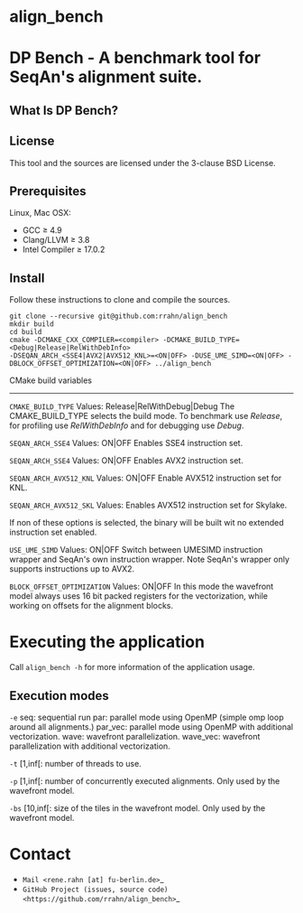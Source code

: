 # align_bench

DP Bench - A benchmark tool for SeqAn's alignment suite.
========================================================

What Is DP Bench?
-----------------


License
-------

This tool and the sources are licensed under the 3-clause BSD License.

Prerequisites
-------------

Linux, Mac OSX:
  * GCC ≥ 4.9
  * Clang/LLVM ≥ 3.8
  * Intel Compiler ≥ 17.0.2

Install
-------

Follow these instructions to clone and compile the sources.

```
git clone --recursive git@github.com:rrahn/align_bench
mkdir build
cd build
cmake -DCMAKE_CXX_COMPILER=<compiler> -DCMAKE_BUILD_TYPE=<Debug|Release|RelWithDebInfo>
-DSEQAN_ARCH_<SSE4|AVX2|AVX512_KNL>=<ON|OFF> -DUSE_UME_SIMD=<ON|OFF> -DBLOCK_OFFSET_OPTIMIZATION=<ON|OFF> ../align_bench
```

CMake build variables
_____________________

``CMAKE_BUILD_TYPE``
  Values: Release|RelWithDebug|Debug
  The CMAKE_BUILD_TYPE selects the build mode. To benchmark use _Release_, for profiling use _RelWithDebInfo_ and for debugging use _Debug_.

``SEQAN_ARCH_SSE4``
    Values: ON|OFF
    Enables SSE4 instruction set.

``SEQAN_ARCH_SSE4``
    Values: ON|OFF
    Enables AVX2 instruction set.

``SEQAN_ARCH_AVX512_KNL`` 
    Values: ON|OFF
    Enable AVX512 instruction set for KNL.

``SEQAN_ARCH_AVX512_SKL`` 
    Values: 
    Enables AVX512 instruction set for Skylake.

If non of these options is selected, the binary will be built wit no extended instruction set enabled.

``USE_UME_SIMD``
    Values: ON|OFF
    Switch between UMESIMD instruction wrapper and SeqAn's own instruction wrapper. Note SeqAn's wrapper only supports
    instructions up to AVX2.

``BLOCK_OFFSET_OPTIMIZATION``
    Values: ON|OFF
    In this mode the wavefront model always uses 16 bit packed registers for the vectorization, while working on offsets
    for the alignment blocks.

Executing the application
=========================

Call ```align_bench -h``` for more information of the application usage.

Execution modes 
---------------

``-e``
    seq: sequential run
    par: parallel mode using OpenMP (simple omp loop around all alignments.)
    par_vec: parallel mode using OpenMP with additional vectorization.
    wave: wavefront parallelization.
    wave_vec: wavefront parallelization with additional vectorization.

``-t``
    [1,inf[: number of threads to use.

``-p``
    [1,inf[: number of concurrently executed alignments. Only used by the wavefront model.

``-bs``
    [10,inf[: size of the tiles in the wavefront model. Only used by the wavefront model.

Contact
=======

* `Mail <rene.rahn [at] fu-berlin.de>`_
* `GitHub Project (issues, source code) <https://github.com/rrahn/align_bench>`_
